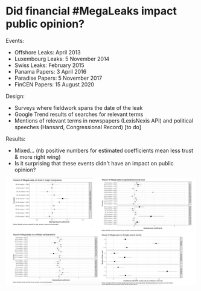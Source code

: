 # Did financial #MegaLeaks impact public opinion?

Events:
- Offshore Leaks: April 2013
- Luxembourg Leaks: 5 November 2014
- Swiss Leaks: February 2015
- Panama Papers: 3 April 2016
- Paradise Papers: 5 November 2017
- FinCEN Papers: 15 August 2020 

Design:
- Surveys where fieldwork spans the date of the leak
- Google Trend results of searches for relevant terms
- Mentions of relevant terms in newspapers (LexisNexis API) and political speeches (Hansard, Congressional Record) [to do]

Results:
- Mixed... (nb positive numbers for estimated coefficients mean less trust & more right wing)
- Is it surprising that these events didn't have an impact on public opinion?

![Graphs of results of preliminary analysis](https://raw.githubusercontent.com/MatteoTiratelli/MegaLeaksPublicOpinion/main/Screenshot%202021-04-21%20at%2010.22.47.png)

